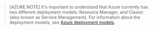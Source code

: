  >[AZURE.NOTE] It's important to understand that Azure currently has two different deployment models: Resource Manager, and Classic (also known as Service Management). For information about the deployment models, see [Azure deployment models](/documentation/articles/azure-classic-rm/).
